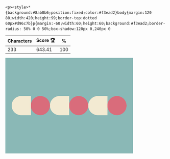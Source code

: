 `<p><style>*{background:#8ab8b6;position:fixed;color:#f3ead2}body{margin:120 80;width:420;height:99;border-top:dotted 60px#d96c7b}p{margin:-60;width:60;height:60;background:#f3ead2;border-radius: 50% 0 0 50%;box-shadow:120px 0,240px 0`

| Characters | Score 🏆 | %   |
| ---------- | -------- | --- |
| 233        | 643.41   | 100 |

![](/2024/oct2024/08/20241008.png)
